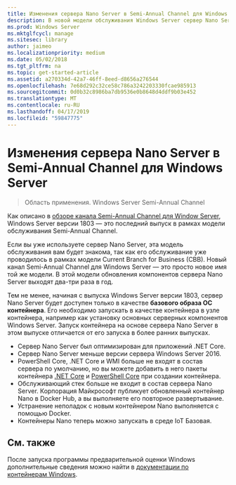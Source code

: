 ```yaml
---
title: Изменения сервера Nano Server в Semi-Annual Channel для Windows Server
description: В новой модели обслуживания Windows Server сервер Nano Server представляет собой операционную систему контейнера с определенными измененными функциями.
ms.prod: Windows Server
ms.mktglfcycl: manage
ms.sitesec: library
author: jaimeo
ms.localizationpriority: medium
ms.date: 05/02/2018
ms.tgt_pltfrm: na
ms.topic: get-started-article
ms.assetid: a270334d-42a7-46ff-8eed-d8656a276544
ms.openlocfilehash: 7e68d292c32ce58c786a3242203330fcae985913
ms.sourcegitcommit: 0d0b32c8986ba7db9536e0b8648d4ddf9b03e452
ms.translationtype: MT
ms.contentlocale: ru-RU
ms.lasthandoff: 04/17/2019
ms.locfileid: "59847775"
---
```

# <a name="changes-to-nano-server-in-windows-server-semi-annual-channel"></a>Изменения сервера Nano Server в Semi-Annual Channel для Windows Server

>Область применения. Windows Server Semi-Annual Channel


Как описано в [обзоре канала Semi-Annual Channel для Window Server](semi-annual-channel-overview.md), Windows Server версии 1803 — это последний выпуск в рамках модели обслуживания Semi-Annual Channel.

Если вы уже используете сервер Nano Server, эта модель обслуживания вам будет знакома, так как его обслуживание уже проводилось в рамках модели Current Branch for Business (CBB). Новый канал Semi-Annual Channel для Windows Server — это просто новое имя той же модели. В этой модели обновления компонентов сервера Nano Server выходят два-три раза в год.

Тем не менее, начиная с выпуска Windows Server версии 1803, сервер Nano Server будет доступен только в качестве **базового образа ОС контейнера**. Его необходимо запускать в качестве контейнера в узле контейнера, например как установку основных серверных компонентов Windows Server. Запуск контейнера на основе сервера Nano Server в этом выпуске отличается от его запуска в более ранних выпусках.

- Сервер Nano Server был оптимизирован для приложений .NET Core.
- Сервер Nano Server меньше версии сервера Windows Server 2016.
- PowerShell Core, .NET Core и WMI больше не входят в состав сервера по умолчанию, но вы можете добавить в него пакеты контейнера [.NET Core](https://hub.docker.com/r/microsoft/dotnet/) и [PowerShell Core](https://hub.docker.com/r/microsoft/powershell/) при создании контейнера.
- Обслуживающий стек больше не входит в состав сервера Nano Server. Корпорация Майкрософт публикует обновленный контейнер Nano в Docker Hub, а вы выполняете его повторное развертывание.
- Устранение неполадок с новым контейнером Nano выполняется с помощью Docker.
- Контейнеры Nano теперь можно запускать в среде IoT Базовая.

## <a name="related-topics"></a>См. также
После запуска программы предварительной оценки Windows дополнительные сведения можно найти в [документации по контейнерам Windows](http://aka.ms/windowscontainers).
